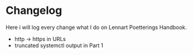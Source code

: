 # Changelog

Here i will log every change what I do on Lennart Poetterings Handbook.

* http -> https in URLs
* truncated systemctl output in Part 1
